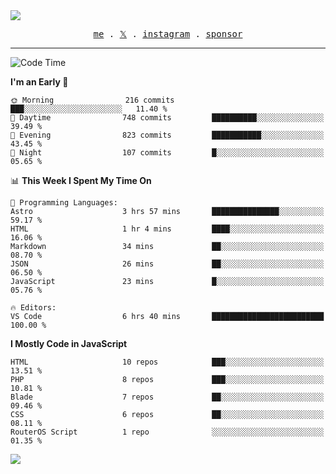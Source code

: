 <img style="bottom: 800px;" src="https://imgur.com/rilHVxA.png"/>
<p align="center">
  <samp>
    <a href="https://fayln.com">me</a> .
    <!-- <a href="https://fayln.com/projects">projects</a> . -->
    <a href="https://go.fayln.com/twitter">𝕏</a> .
    <a href="https://go.fayln.com/instagram">instagram</a> .
<!--     <a href="https://go.fayln.com/polywork">polywork</a> . -->
    <a href="https://github.com/sponsors/faridhnzz">sponsor</a>
  </samp>
</p>

---
<!--START_SECTION:waka-->
![Code Time](http://img.shields.io/badge/Code%20Time-3%2C420%20hrs%2022%20mins-blue)

**I'm an Early 🐤** 

```text
🌞 Morning                216 commits         ███░░░░░░░░░░░░░░░░░░░░░░   11.40 % 
🌆 Daytime                748 commits         ██████████░░░░░░░░░░░░░░░   39.49 % 
🌃 Evening                823 commits         ███████████░░░░░░░░░░░░░░   43.45 % 
🌙 Night                  107 commits         █░░░░░░░░░░░░░░░░░░░░░░░░   05.65 % 
```


📊 **This Week I Spent My Time On** 

```text
💬 Programming Languages: 
Astro                    3 hrs 57 mins       ███████████████░░░░░░░░░░   59.17 % 
HTML                     1 hr 4 mins         ████░░░░░░░░░░░░░░░░░░░░░   16.06 % 
Markdown                 34 mins             ██░░░░░░░░░░░░░░░░░░░░░░░   08.70 % 
JSON                     26 mins             ██░░░░░░░░░░░░░░░░░░░░░░░   06.50 % 
JavaScript               23 mins             █░░░░░░░░░░░░░░░░░░░░░░░░   05.76 % 

🔥 Editors: 
VS Code                  6 hrs 40 mins       █████████████████████████   100.00 % 
```

**I Mostly Code in JavaScript** 

```text
HTML                     10 repos            ███░░░░░░░░░░░░░░░░░░░░░░   13.51 % 
PHP                      8 repos             ███░░░░░░░░░░░░░░░░░░░░░░   10.81 % 
Blade                    7 repos             ██░░░░░░░░░░░░░░░░░░░░░░░   09.46 % 
CSS                      6 repos             ██░░░░░░░░░░░░░░░░░░░░░░░   08.11 % 
RouterOS Script          1 repo              ░░░░░░░░░░░░░░░░░░░░░░░░░   01.35 % 
```




<!--END_SECTION:waka-->

![](https://hit.yhype.me/github/profile?user_id=29797712)
